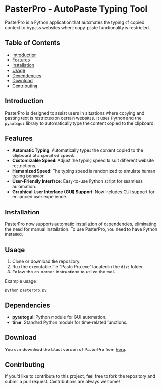 
# PasterPro - AutoPaste Typing Tool

PasterPro is a Python application that automates the typing of copied content to bypass websites where copy-paste functionality is restricted.

## Table of Contents

- [Introduction](#introduction)
- [Features](#features)
- [Installation](#installation)
- [Usage](#usage)
- [Dependencies](#dependencies)
- [Download](#download)
- [Contributing](#contributing)

## Introduction

PasterPro is designed to assist users in situations where copying and pasting text is restricted on certain websites. It uses Python and the `pyautogui` library to automatically type the content copied to the clipboard.

## Features

- **Automatic Typing**: Automatically types the content copied to the clipboard at a specified speed.
- **Customizable Speed**: Adjust the typing speed to suit different website restrictions.
- **Humanized Speed**: The typing speed is randomized to simulate human typing behavior.
- **User-Friendly Interface**: Easy-to-use Python script for seamless automation.
- **Graphical User Interface (GUI) Support**: Now includes GUI support for enhanced user experience.

## Installation

PasterPro now supports automatic installation of dependencies, eliminating the need for manual installation. To use PasterPro, you need to have Python installed.

## Usage

1. Clone or download the repository.
2. Run the executable file "PasterPro.exe" located in the `dist` folder.
3. Follow the on-screen instructions to utilize the tool.

Example usage:

```bash
python pasterpro.py
```

## Dependencies

- **pyautogui**: Python module for GUI automation.
- **time**: Standard Python module for time-related functions.

## Download

You can download the latest version of PasterPro from [here](<download_link_here>).

## Contributing

If you'd like to contribute to this project, feel free to fork the repository and submit a pull request. Contributions are always welcome!

